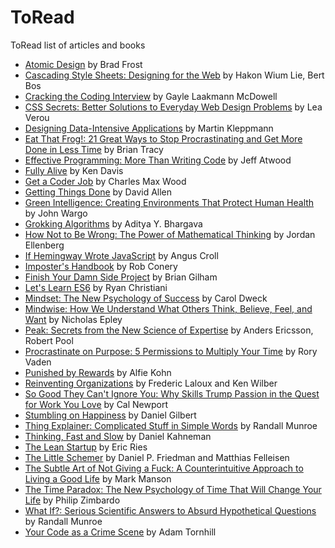 # ToRead
ToRead list of articles and books

* [Atomic Design](http://atomicdesign.bradfrost.com/) by Brad Frost
* [Cascading Style Sheets: Designing for the Web](http://www.informit.com/store/cascading-style-sheets-designing-for-the-web-9780321193124) by Hakon Wium Lie, Bert Bos
* [Cracking the Coding Interview](http://www.crackingthecodinginterview.com) by Gayle Laakmann McDowell
* [CSS Secrets: Better Solutions to Everyday Web Design Problems](http://www.amazon.com/CSS-Secrets-Solutions-Everyday-Problems/dp/1449372635/) by Lea Verou 
* [Designing Data-Intensive Applications](http://dataintensive.net/) by Martin Kleppmann
* [Eat That Frog!: 21 Great Ways to Stop Procrastinating and Get More Done in Less Time](https://www.amazon.com/Eat-That-Frog-Great-Procrastinating/dp/1576754227/191-2013165-9598705) by Brian Tracy
* [Effective Programming: More Than Writing Code](https://www.hyperink.com/Effective-Programming-More-Than-Writing-Code-b1559) by Jeff Atwood
* [Fully Alive](http://fullyalivebook.com/products/) by Ken Davis
* [Get a Coder Job](http://getacoderjob.com/) by Charles Max Wood
* [Getting Things Done](http://gettingthingsdone.com/) by David Allen
* [Green Intelligence: Creating Environments That Protect Human Health](https://www.amazon.com/Green-Intelligence-Creating-Environments-Protect/dp/0300167903/) by John Wargo
* [Grokking Algorithms](https://www.manning.com/books/grokking-algorithms) by Aditya Y. Bhargava
* [How Not to Be Wrong: The Power of Mathematical Thinking](http://www.amazon.com/How-Not-Be-Wrong-Mathematical/dp/0143127535/) by Jordan Ellenberg
* [If Hemingway Wrote JavaScript](http://www.amazon.com/Hemingway-Wrote-JavaScript-Angus-Croll/dp/1593275854/) by Angus Croll
* [Imposter's Handbook](http://rob.conery.io/2016/07/04/imposters-handbook/) by Rob Conery
* [Finish Your Damn Side Project](http://briangilham.com/guide) by Brian Gilham
* [Let's Learn ES6](https://letslearnes6.com) by Ryan Christiani
* [Mindset: The New Psychology of Success](http://www.amazon.com/Mindset-Psychology-Success-Carol-Dweck/dp/0345472322/) by Carol Dweck
* [Mindwise: How We Understand What Others Think, Believe, Feel, and Want](https://www.amazon.com/dp/0307595919) by Nicholas Epley 
* [Peak: Secrets from the New Science of Expertise](http://peakthebook.com/) by Anders Ericsson, Robert Pool
* [Procrastinate on Purpose: 5 Permissions to Multiply Your Time](http://www.procrastinateonpurpose.com/) by Rory Vaden
* [Punished by Rewards](http://www.alfiekohn.org/punished-rewards/) by Alfie Kohn
* [Reinventing Organizations](http://www.reinventingorganizations.com/) by Frederic Laloux and Ken Wilber
* [So Good They Can't Ignore You: Why Skills Trump Passion in the Quest for Work You Love](https://www.amazon.com/dp/1455509124) by Cal Newport
* [Stumbling on Happiness](https://www.amazon.com/dp/1400077427) by Daniel Gilbert
* [Thing Explainer: Complicated Stuff in Simple Words](http://www.amazon.com/Thing-Explainer-Complicated-Stuff-Simple/dp/0544668251) by Randall Munroe
* [Thinking, Fast and Slow](http://www.amazon.com/Thinking-Fast-Slow-Daniel-Kahneman/dp/0374533555/) by Daniel Kahneman
* [The Lean Startup](http://theleanstartup.com/) by Eric Ries
* [The Little Schemer](https://mitpress.mit.edu/books/little-schemer) by Daniel P. Friedman and Matthias Felleisen
* [The Subtle Art of Not Giving a Fuck: A Counterintuitive Approach to Living a Good Life](https://www.amazon.com/dp/0062457713) by Mark Manson
* [The Time Paradox: The New Psychology of Time That Will Change Your Life](https://www.amazon.com/dp/1416541993) by Philip Zimbardo
* [What If?: Serious Scientific Answers to Absurd Hypothetical Questions](https://whatif.xkcd.com/book/) by Randall Munroe
* [Your Code as a Crime Scene](https://pragprog.com/book/atcrime/your-code-as-a-crime-scene) by Adam Tornhill

